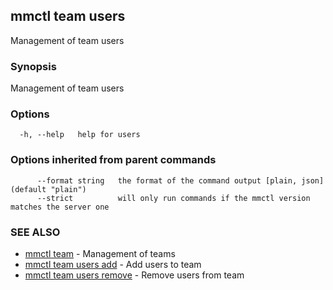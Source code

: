 ## mmctl team users

Management of team users

### Synopsis

Management of team users

### Options

```
  -h, --help   help for users
```

### Options inherited from parent commands

```
      --format string   the format of the command output [plain, json] (default "plain")
      --strict          will only run commands if the mmctl version matches the server one
```

### SEE ALSO

* [mmctl team](mmctl_team.md)	 - Management of teams
* [mmctl team users add](mmctl_team_users_add.md)	 - Add users to team
* [mmctl team users remove](mmctl_team_users_remove.md)	 - Remove users from team

